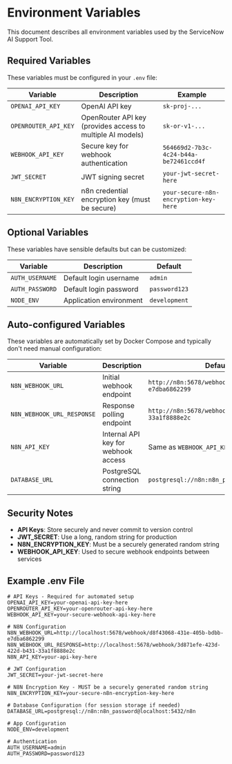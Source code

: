 # Environment Variables

This document describes all environment variables used by the ServiceNow AI Support Tool.

## Required Variables

These variables must be configured in your `.env` file:

| Variable | Description | Example |
|----------|-------------|---------|
| `OPENAI_API_KEY` | OpenAI API key | `sk-proj-...` |
| `OPENROUTER_API_KEY` | OpenRouter API key (provides access to multiple AI models) | `sk-or-v1-...` |
| `WEBHOOK_API_KEY` | Secure key for webhook authentication | `564669d2-7b3c-4c24-b44a-be72461ccd4f` |
| `JWT_SECRET` | JWT signing secret | `your-jwt-secret-here` |
| `N8N_ENCRYPTION_KEY` | n8n credential encryption key (must be secure) | `your-secure-n8n-encryption-key-here` |

## Optional Variables

These variables have sensible defaults but can be customized:

| Variable | Description | Default |
|----------|-------------|---------|
| `AUTH_USERNAME` | Default login username | `admin` |
| `AUTH_PASSWORD` | Default login password | `password123` |
| `NODE_ENV` | Application environment | `development` |

## Auto-configured Variables

These variables are automatically set by Docker Compose and typically don't need manual configuration:

| Variable | Description | Default (Docker) |
|----------|-------------|------------------|
| `N8N_WEBHOOK_URL` | Initial webhook endpoint | `http://n8n:5678/webhook/d8f43068-431e-405b-bdbb-e7dba6862299` |
| `N8N_WEBHOOK_URL_RESPONSE` | Response polling endpoint | `http://n8n:5678/webhook/3d871efe-423d-422d-b431-33a1f8888e2c` |
| `N8N_API_KEY` | Internal API key for webhook access | Same as `WEBHOOK_API_KEY` |
| `DATABASE_URL` | PostgreSQL connection string | `postgresql://n8n:n8n_password@localhost:5432/n8n` |

## Security Notes

- **API Keys**: Store securely and never commit to version control
- **JWT_SECRET**: Use a long, random string for production
- **N8N_ENCRYPTION_KEY**: Must be a securely generated random string
- **WEBHOOK_API_KEY**: Used to secure webhook endpoints between services

## Example .env File

```env
# API Keys - Required for automated setup
OPENAI_API_KEY=your-openai-api-key-here
OPENROUTER_API_KEY=your-openrouter-api-key-here
WEBHOOK_API_KEY=your-secure-webhook-api-key-here

# N8N Configuration  
N8N_WEBHOOK_URL=http://localhost:5678/webhook/d8f43068-431e-405b-bdbb-e7dba6862299
N8N_WEBHOOK_URL_RESPONSE=http://localhost:5678/webhook/3d871efe-423d-422d-b431-33a1f8888e2c
N8N_API_KEY=your-api-key-here

# JWT Configuration
JWT_SECRET=your-jwt-secret-here

# N8N Encryption Key - MUST be a securely generated random string
N8N_ENCRYPTION_KEY=your-secure-n8n-encryption-key-here

# Database Configuration (for session storage if needed)
DATABASE_URL=postgresql://n8n:n8n_password@localhost:5432/n8n

# App Configuration
NODE_ENV=development

# Authentication
AUTH_USERNAME=admin
AUTH_PASSWORD=password123
```